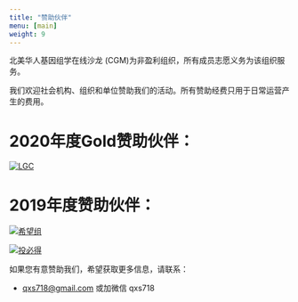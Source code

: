```yaml
---
title: "赞助伙伴"
menu: [main]
weight: 9
---
```


北美华人基因组学在线沙龙 (CGM)为非盈利组织，所有成员志愿义务为该组织服务。

我们欢迎社会机构、组织和单位赞助我们的活动。所有赞助经费只用于日常运营产生的费用。

# 2020年度Gold赞助伙伴：
[![LGC](https://biosearch-cdn.azureedge.net/assetsv6/banner-300x250-kasp-compilation.gif)](http://info.biosearchtech.com/see-how-leading-scientists-use-kasp?hs_preview=ZggIGtQb-27299473871)


# 2019年度赞助伙伴：

[![希望组](https://www.grandomics.com/wp-content/themes/grandomics/images/layout/logo.png)](https://www.grandomics.com/en/)

[![投必得](https://i.imgur.com/KpG4Ujg.png?2)](https://www.topeditsci.com)


如果您有意赞助我们，希望获取更多信息，请联系：
* qxs718@gmail.com 或加微信 qxs718
